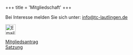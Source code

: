 ﻿+++
title = 'Mitgliedschaft'
+++

Bei Interesse melden Sie sich unter: info@tc-lautlingen.de

<div>
    <a aria-label="Email" href="mailto:info@tc-lautlingen.de"><img style="width: 2rem; height: 2rem" alt="Email" src="/images/email.png" /></a>
</div>

[Mitgliedsantrag](/pdf/mitgliedsantrag)  
[Satzung](/pdf/satzung)  